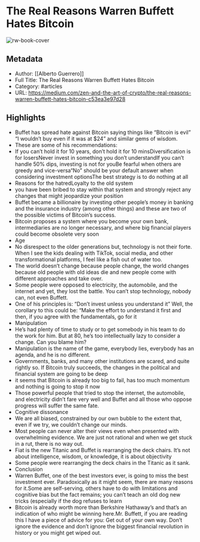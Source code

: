 # The Real Reasons Warren Buffett Hates Bitcoin

![rw-book-cover](https://readwise-assets.s3.amazonaws.com/static/images/article3.5c705a01b476.png)

## Metadata
- Author: [[Alberto Guerrero]]
- Full Title: The Real Reasons Warren Buffett Hates Bitcoin
- Category: #articles
- URL: https://medium.com/zen-and-the-art-of-crypto/the-real-reasons-warren-buffett-hates-bitcoin-c53ea3e97d28

## Highlights
- Buffet has spread hate against Bitcoin saying things like “Bitcoin is evil” “I wouldn’t buy even if it was at $24” and similar gems of wisdom.
- These are some of his recommendations:
- If you can’t hold it for 10 years, don’t hold it for 10 minsDiversification is for losersNever invest in something you don’t understandIf you can’t handle 50% dips, investing is not for youBe fearful when others are greedy and vice-versa“No” should be your default answer when considering investment optionsThe best strategy is to do nothing at all
- Reasons for the hatredLoyalty to the old system
- you have been bribed to stay within that system and strongly reject any changes that might jeopardize your position
- Buffet became a billionaire by investing other people’s money in banking and the insurance industry (among other things) and these are two of the possible victims of Bitcoin’s success.
- Bitcoin proposes a system where you become your own bank, intermediaries are no longer necessary, and where big financial players could become obsolete very soon
- Age
- No disrespect to the older generations but, technology is not their forte. When I see the kids dealing with TikTok, social media, and other transformational platforms, I feel like a fish out of water too.
- The world doesn’t change because people change, the world changes because old people with old ideas die and new people come with different approaches and take over.
- Some people were opposed to electricity, the automobile, and the internet and yet, they lost the battle. You can’t stop technology, nobody can, not even Buffett.
- One of his principles is: “Don’t invest unless you understand it” Well, the corollary to this could be: “Make the effort to understand it first and then, if you agree with the fundamentals, go for it
- Manipulation
- He’s had plenty of time to study or to get somebody in his team to do the work for him. But at 80, he’s too intellectually lazy to consider a change. Can you blame him?
- Manipulation is the name of the game, everybody lies, everybody has an agenda, and he is no different.
- Governments, banks, and many other institutions are scared, and quite rightly so. If Bitcoin truly succeeds, the changes in the political and financial system are going to be deep
- it seems that Bitcoin is already too big to fail, has too much momentum and nothing is going to stop it now
- Those powerful people that tried to stop the internet, the automobile, and electricity didn’t fare very well and Buffet and all those who oppose progress will suffer the same fate.
- Cognitive dissonance
- We are all biased, constrained by our own bubble to the extent that, even if we try, we couldn’t change our minds.
- Most people can never alter their views even when presented with overwhelming evidence. We are just not rational and when we get stuck in a rut, there is no way out.
- Fiat is the new Titanic and Buffet is rearranging the deck chairs. It’s not about intelligence, wisdom, or knowledge, it is about objectivity
- Some people were rearranging the deck chairs in the Titanic as it sank.
- Conclusion
- Warren Buffet, one of the best investors ever, is going to miss the best investment ever. Paradoxically as it might seem, there are many reasons for it.Some are self-serving, others have to do with limitations and cognitive bias but the fact remains; you can’t teach an old dog new tricks (especially if the dog refuses to learn
- Bitcoin is already worth more than Berkshire Hathaway’s and that’s an indication of who might be winning here.Mr. Buffett, if you are reading this I have a piece of advice for you: Get out of your own way. Don’t ignore the evidence and don’t ignore the biggest financial revolution in history or you might get wiped out.
